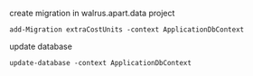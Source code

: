 create migration in walrus.apart.data project
```
add-Migration extraCostUnits -context ApplicationDbContext

```

update database
```
update-database -context ApplicationDbContext
```


